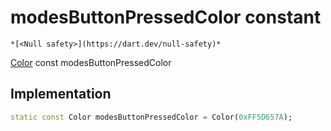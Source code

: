 


# modesButtonPressedColor constant




    *[<Null safety>](https://dart.dev/null-safety)*


[Color](https://api.flutter.dev/flutter/dart-ui/Color-class.html) const modesButtonPressedColor
  







## Implementation

```dart
static const Color modesButtonPressedColor = Color(0xFF5D657A);


```







